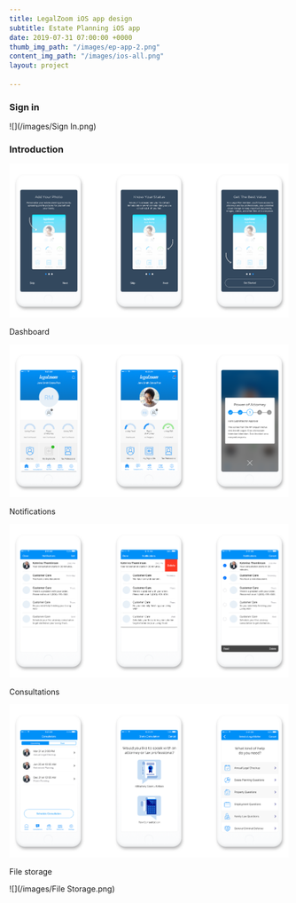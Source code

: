 ```yaml
---
title: LegalZoom iOS app design
subtitle: Estate Planning iOS app
date: 2019-07-31 07:00:00 +0000
thumb_img_path: "/images/ep-app-2.png"
content_img_path: "/images/ios-all.png"
layout: project

---
```

### Sign in

![](/images/Sign In.png)

### Introduction

![](/images/Intro.png)

Dashboard

![](/images/Dashboard.png)

Notifications

![](/images/Notifications.png)

Consultations

![](/images/Consultations.png)

File storage

![](/images/File Storage.png)